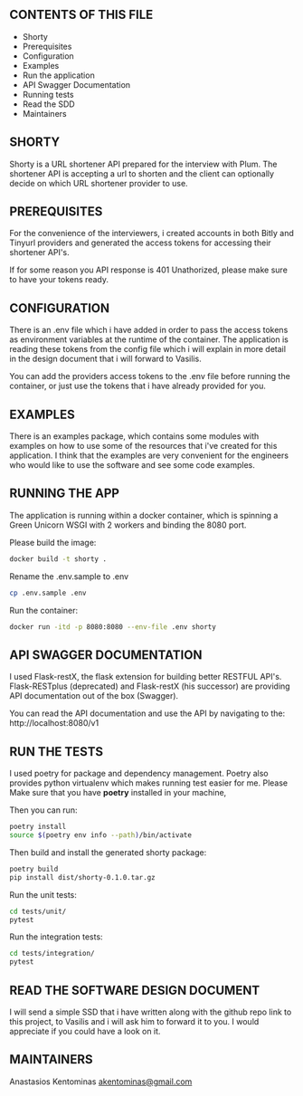 
CONTENTS OF THIS FILE
---------------------

 * Shorty
 * Prerequisites
 * Configuration
 * Examples
 * Run the application
 * API Swagger Documentation
 * Running tests
 * Read the SDD
 * Maintainers

SHORTY
------

Shorty is a URL shortener API prepared for the interview with Plum.
The shortener API is accepting a url to shorten and the client can optionally decide on which URL shortener provider to use.

PREREQUISITES
-------------

For the convenience of the interviewers, i created accounts in both Bitly and Tinyurl providers
and generated the access tokens for accessing their shortener API's.

If for some reason you API response is 401 Unathorized, please make sure to have your tokens ready.


CONFIGURATION
-------------
There is an .env file which i have added in order to pass the access tokens as environment variables 
at the runtime of the container. The application is reading these tokens from the config file which i will explain
in more detail in the design document that i will forward to Vasilis.

You can add the providers access tokens to the .env file before running the container, or just use the tokens that i have
already provided for you.

EXAMPLES
--------

There is an examples package, which contains some modules with examples on how to use
some of the resources that i've created for this application. I think that the examples are 
very convenient for the engineers who would like to use the software and see some code examples.

RUNNING THE APP
---------------

The application is running within a docker container, which is spinning a Green Unicorn WSGI with 2 workers and binding the 8080 port.

Please build the image:

```bash
docker build -t shorty .
```
Rename the .env.sample to .env
```bash
cp .env.sample .env
```

Run the container:

```bash
docker run -itd -p 8080:8080 --env-file .env shorty
```


API SWAGGER DOCUMENTATION
-------------------------

I used Flask-restX, the flask extension for building better RESTFUL API's.
Flask-RESTplus (deprecated) and Flask-restX (his successor) are providing API documentation
out of the box (Swagger).

You can read the API documentation and use the API by navigating to the:
http://localhost:8080/v1


RUN THE TESTS
-------------

I used poetry for package and dependency management. 
Poetry also provides python virtualenv which makes running test easier for me.
Please Make sure that you have **poetry** installed in your machine,

Then you can run:
```bash
poetry install
source $(poetry env info --path)/bin/activate 
```

Then build and install the generated shorty package:
```bash
poetry build
pip install dist/shorty-0.1.0.tar.gz
```

Run the unit tests:
```bash
cd tests/unit/
pytest
```

Run the integration tests:
```bash
cd tests/integration/
pytest
```


READ THE SOFTWARE DESIGN DOCUMENT
---------------------------------

I will send a simple SSD that i have written along with the github repo link to this project, to Vasilis
and i will ask him to forward it to you. I would appreciate if you could have a look on it.

MAINTAINERS
-----------

Anastasios Kentominas <akentominas@gmail.com>


